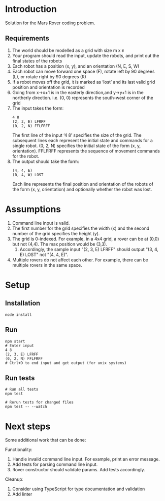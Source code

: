 # Introduction

Solution for the Mars Rover coding problem. 

## Requirements
1. The world should be modelled as a grid with size m x n
1. Your program should read the input, update the robots, and print out the final states of the robots
1. Each robot has a position (x, y), and an orientation (N, E, S, W)
1. Each robot can move forward one space (F), rotate left by 90 degrees (L), or rotate right by 90 degrees (R)
1. If a robot moves off the grid, it is marked as ‘lost’ and its last valid grid position and orientation is recorded
1. Going from x->x+1 is in the easterly direction,and y->y+1 is in the northerly direction. i.e. (0, 0) represents the south-west corner of the grid
1. The input takes the form:
    ```
    4 8
    (2, 3, E) LFRFF
    (0, 2, N) FFLFRFF
    ```
    The first line of the input ‘4 8’ specifies the size of the grid. The subsequent lines each represent the initial state and commands for a single robot. (0, 2, N) specifies the initial state of the form (x, y, orientation). FFLFRFF represents the sequence of movement commands for the robot.
1. The output should take the form:
    ```
    (4, 4, E)
    (0, 4, W) LOST
    ```
    Each line represents the final position and orientation of the robots of the form (x, y, orientation) and optionally whether the robot was lost.

# Assumptions
1. Command line input is valid.
1. The first number for the grid specifies the width (x) and the second number of the grid specifies the height (y).
1. The grid is 0-indexed. For example, in a 4x4 grid, a rover can be at (0,0) but not (4,4). The max position would be (3,3).
    1. Accordingly, the sample input "(2, 3, E) LFRFF" should output "(3, 4, E) LOST" not "(4, 4, E)".
1. Multiple rovers do not affect each other. For example, there can be multiple rovers in the same space.

# Setup

## Installation
```
node install
```

## Run
```
npm start
# Enter input
4 8
(2, 3, E) LFRFF
(0, 2, N) FFLFRFF
# Ctrl+D to end input and get output (for unix systems)
```

## Run tests
```
# Run all tests
npm test 

# Rerun tests for changed files
npm test -- --watch
```

# Next steps
Some additional work that can be done:

Functionality:
1. Handle invalid command line input. For example, print an error message.
1. Add tests for parsing command line input.
1. Rover constructor should validate params. Add tests accordingly.

Cleanup:
1. Consider using TypeScript for type documentation and validation
1. Add linter
